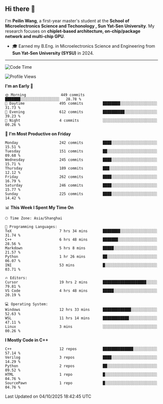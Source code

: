 ## Hi there 👋

I'm **Peilin Wang**, a first-year master's student at the **School of Microelectronics Science and Techonology , Sun Yat-Sen University**. My research focuses on **chiplet-based architecture, on-chip/package network and multi-chip GPU**.

- 🎓 Earned my B.Eng. in Microelectronics Science and Engineering from **Sun Yat-Sen University (SYSU)** in 2024.

---

<!--START_SECTION:waka-->
![Code Time](http://img.shields.io/badge/Code%20Time-236%20hrs%2054%20mins-blue)

![Profile Views](http://img.shields.io/badge/Profile%20Views-14-blue)

**I'm an Early 🐤** 

```text
🌞 Morning                449 commits         ███████░░░░░░░░░░░░░░░░░░   28.78 % 
🌆 Daytime                495 commits         ████████░░░░░░░░░░░░░░░░░   31.73 % 
🌃 Evening                612 commits         ██████████░░░░░░░░░░░░░░░   39.23 % 
🌙 Night                  4 commits           ░░░░░░░░░░░░░░░░░░░░░░░░░   00.26 % 
```
📅 **I'm Most Productive on Friday** 

```text
Monday                   242 commits         ████░░░░░░░░░░░░░░░░░░░░░   15.51 % 
Tuesday                  151 commits         ██░░░░░░░░░░░░░░░░░░░░░░░   09.68 % 
Wednesday                245 commits         ████░░░░░░░░░░░░░░░░░░░░░   15.71 % 
Thursday                 189 commits         ███░░░░░░░░░░░░░░░░░░░░░░   12.12 % 
Friday                   262 commits         ████░░░░░░░░░░░░░░░░░░░░░   16.79 % 
Saturday                 246 commits         ████░░░░░░░░░░░░░░░░░░░░░   15.77 % 
Sunday                   225 commits         ████░░░░░░░░░░░░░░░░░░░░░   14.42 % 
```


📊 **This Week I Spent My Time On** 

```text
🕑︎ Time Zone: Asia/Shanghai

💬 Programming Languages: 
TeX                      7 hrs 34 mins       ████████░░░░░░░░░░░░░░░░░   31.74 % 
C++                      6 hrs 48 mins       ███████░░░░░░░░░░░░░░░░░░   28.56 % 
Markdown                 5 hrs 8 mins        █████░░░░░░░░░░░░░░░░░░░░   21.57 % 
Python                   1 hr 26 mins        ██░░░░░░░░░░░░░░░░░░░░░░░   06.07 % 
INI                      53 mins             █░░░░░░░░░░░░░░░░░░░░░░░░   03.71 % 

🔥 Editors: 
Cursor                   19 hrs 2 mins       ████████████████████░░░░░   79.81 % 
VS Code                  4 hrs 48 mins       █████░░░░░░░░░░░░░░░░░░░░   20.19 % 

💻 Operating System: 
Windows                  12 hrs 33 mins      █████████████░░░░░░░░░░░░   52.63 % 
WSL                      11 hrs 14 mins      ████████████░░░░░░░░░░░░░   47.11 % 
Linux                    3 mins              ░░░░░░░░░░░░░░░░░░░░░░░░░   00.26 % 
```

**I Mostly Code in C++** 

```text
C++                      12 repos            ██████████████░░░░░░░░░░░   57.14 % 
Verilog                  3 repos             ████░░░░░░░░░░░░░░░░░░░░░   14.29 % 
Python                   2 repos             ██░░░░░░░░░░░░░░░░░░░░░░░   09.52 % 
HTML                     1 repo              █░░░░░░░░░░░░░░░░░░░░░░░░   04.76 % 
SourcePawn               1 repo              █░░░░░░░░░░░░░░░░░░░░░░░░   04.76 % 
```




 Last Updated on 04/10/2025 18:42:45 UTC
<!--END_SECTION:waka-->
